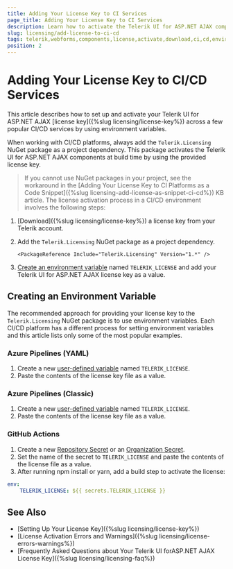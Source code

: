 ```yaml
---
title: Adding Your License Key to CI Services
page_title: Adding Your License Key to CI Services
description: Learn how to activate the Telerik UI for ASP.NET AJAX components by downloading and setting up your Telerik components license key for use in CI/CD environments.
slug: licensing/add-license-to-ci-cd
tags: telerik,webforms,components,license,activate,download,ci,cd,environment
position: 2
---
```


# Adding Your License Key to CI/CD Services

This article describes how to set up and activate your Telerik UI for ASP.NET AJAX [license key]({%slug licensing/license-key%}) across a few popular CI/CD services by using environment variables.

When working with CI/CD platforms, always add the `Telerik.Licensing` NuGet package as a project dependency. This package activates the Telerik UI for ASP.NET AJAX components at build time by using the provided license key.

> If you cannot use NuGet packages in your project, see the workaround in the [Adding Your License Key to CI Platforms as a Code Snippet]({%slug licensing-add-license-as-snippet-ci-cd%}) KB article.
The license activation process in a CI/CD environment involves the following steps:

1. [Download]({%slug licensing/license-key%}) a license key from your Telerik account.

1. Add the `Telerik.Licensing` NuGet package as a project dependency.

    ```
    <PackageReference Include="Telerik.Licensing" Version="1.*" />
    ```
1. [Create an environment variable](#creating-an-environment-variable) named `TELERIK_LICENSE` and add your Telerik UI for ASP.NET AJAX license key as a value.
## Creating an Environment Variable
The recommended approach for providing your license key to the `Telerik.Licensing` NuGet package is to use environment variables. Each CI/CD platform has a different process for setting environment variables and this article lists only some of the most popular examples.
### Azure Pipelines (YAML)
1. Create a new [user-defined variable](https://docs.microsoft.com/en-us/azure/devops/pipelines/process/variables?view=azure-devops&tabs=yaml%2Cbatch) named `TELERIK_LICENSE`.
1. Paste the contents of the license key file as a value.
### Azure Pipelines (Classic)
1. Create a new [user-defined variable](https://docs.microsoft.com/en-us/azure/devops/pipelines/process/variables?view=azure-devops&tabs=classic%2Cbatch) named `TELERIK_LICENSE`.
1. Paste the contents of the license key file as a value.
### GitHub Actions
1. Create a new [Repository Secret](https://docs.github.com/en/actions/reference/encrypted-secrets#creating-encrypted-secrets-for-a-repository) or an [Organization Secret](https://docs.github.com/en/actions/reference/encrypted-secrets#creating-encrypted-secrets-for-an-organization).
1. Set the name of the secret to `TELERIK_LICENSE` and paste the contents of the license file as a value.
1. After running npm install or yarn, add a build step to activate the license:
```YAML
env:
    TELERIK_LICENSE: ${{ secrets.TELERIK_LICENSE }}
```

## See Also

* [Setting Up Your License Key]({%slug licensing/license-key%})
* [License Activation Errors and Warnings]({%slug licensing/license-errors-warnings%})
* [Frequently Asked Questions about Your Telerik UI forASP.NET AJAX License Key]({%slug licensing/licensing-faq%})